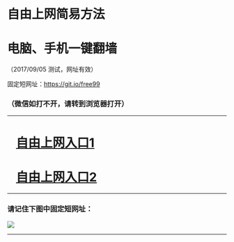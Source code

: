 ﻿# 自由上网简易方法

# 电脑、手机一键翻墙

（2017/09/05 测试，网址有效）

固定短网址：https://git.io/free99

### （微信如打不开，请转到浏览器打开）


***





# &nbsp;&nbsp; <a href="http://ft614222029.fwq-tz1001.xyz/fwqtz01.html?t=09050019488 " target="_blank">自由上网入口1</a>
# &nbsp;&nbsp; <a href="http://ft1829130197.fwq-tz1002.xyz/fwqtz02.html?t=090500119074 " target="_blank">自由上网入口2</a>
***

### 请记住下图中固定短网址：

<img src="https://s3-us-west-2.amazonaws.com/fwq-1001/yjfq-20170905okok.png" /> 


***

